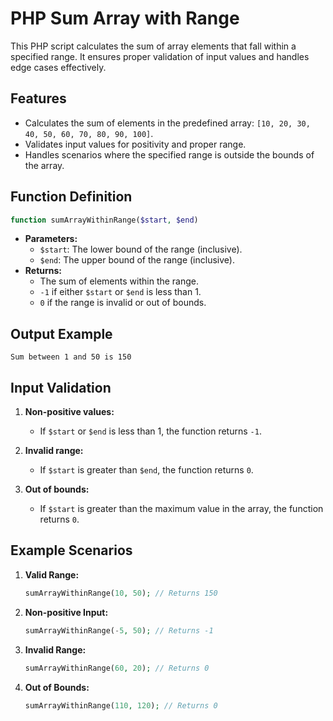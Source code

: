 # PHP Sum Array with Range

This PHP script calculates the sum of array elements that fall within a specified range. It ensures proper validation of input values and handles edge cases effectively.

## Features

-   Calculates the sum of elements in the predefined array: `[10, 20, 30, 40, 50, 60, 70, 80, 90, 100]`.
-   Validates input values for positivity and proper range.
-   Handles scenarios where the specified range is outside the bounds of the array.

## Function Definition

```php
function sumArrayWithinRange($start, $end)
```

-   **Parameters:**
    -   `$start`: The lower bound of the range (inclusive).
    -   `$end`: The upper bound of the range (inclusive).
-   **Returns:**
    -   The sum of elements within the range.
    -   `-1` if either `$start` or `$end` is less than 1.
    -   `0` if the range is invalid or out of bounds.

## Output Example

```
Sum between 1 and 50 is 150
```

## Input Validation

1. **Non-positive values:**

    - If `$start` or `$end` is less than 1, the function returns `-1`.

2. **Invalid range:**

    - If `$start` is greater than `$end`, the function returns `0`.

3. **Out of bounds:**
    - If `$start` is greater than the maximum value in the array, the function returns `0`.

## Example Scenarios

1. **Valid Range:**

    ```php
    sumArrayWithinRange(10, 50); // Returns 150
    ```

2. **Non-positive Input:**

    ```php
    sumArrayWithinRange(-5, 50); // Returns -1
    ```

3. **Invalid Range:**

    ```php
    sumArrayWithinRange(60, 20); // Returns 0
    ```

4. **Out of Bounds:**
    ```php
    sumArrayWithinRange(110, 120); // Returns 0
    ```
